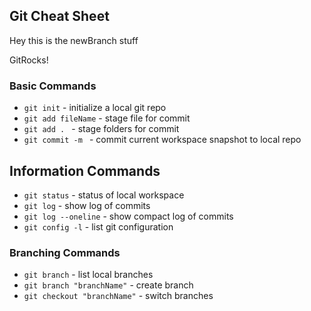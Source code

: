 ## Git Cheat Sheet


Hey this is the newBranch stuff

GitRocks!

### Basic Commands
* `git init` - initialize a local git repo
* `git add fileName` - stage file for commit
* `git add . ` - stage folders for commit
* `git commit -m ` - commit current workspace snapshot to local repo

## Information Commands
* `git status` - status of local workspace
* `git log` - show log of commits
* `git log --oneline` - show compact log of commits
* `git config -l` - list git configuration


### Branching Commands
* `git branch` - list local branches
* `git branch "branchName"` - create branch
* `git checkout "branchName"` - switch branches
